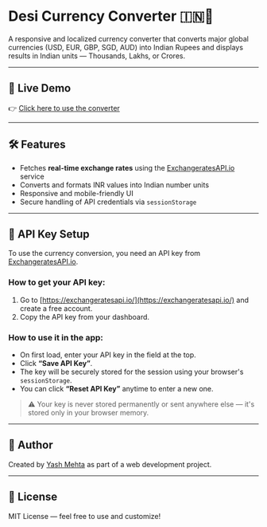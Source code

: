 # Desi Currency Converter 🇮🇳💸

A responsive and localized currency converter that converts major global currencies (USD, EUR, GBP, SGD, AUD) into Indian Rupees and displays results in Indian units — Thousands, Lakhs, or Crores.

---

## 🚀 Live Demo

👉 [Click here to use the converter](https://ym596.github.io/desiconverter/)

---

## 🛠 Features

- Fetches **real-time exchange rates** using the [ExchangeratesAPI.io](https://exchangeratesapi.io/) service
- Converts and formats INR values into Indian number units
- Responsive and mobile-friendly UI
- Secure handling of API credentials via `sessionStorage`

---

## 🔐 API Key Setup

To use the currency conversion, you need an API key from [ExchangeratesAPI.io](https://exchangeratesapi.io/).

### How to get your API key:
1. Go to [https://exchangeratesapi.io/](https://exchangeratesapi.io/) and create a free account.
2. Copy the API key from your dashboard.

### How to use it in the app:
- On first load, enter your API key in the field at the top.
- Click **“Save API Key”**.
- The key will be securely stored for the session using your browser's `sessionStorage`.
- You can click **“Reset API Key”** anytime to enter a new one.

> ⚠️ Your key is never stored permanently or sent anywhere else — it's stored only in your browser memory.

---

## 🧠 Author

Created by [Yash Mehta](https://github.com/ym596) as part of a web development project.

---

## 📜 License

MIT License — feel free to use and customize!